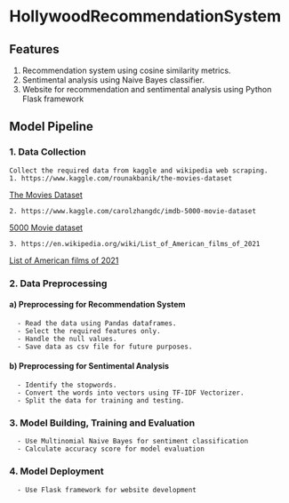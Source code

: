 # HollywoodRecommendationSystem

## Features
  1. Recommendation system using cosine similarity metrics.
  2. Sentimental analysis using Naive Bayes classifier. 
  3. Website for recommendation and sentimental analysis using Python Flask framework

## Model Pipeline
### 1. Data Collection
    Collect the required data from kaggle and wikipedia web scraping.
    1. https://www.kaggle.com/rounakbanik/the-movies-dataset
[The Movies Dataset](https://www.kaggle.com/rounakbanik/the-movies-dataset)

    2. https://www.kaggle.com/carolzhangdc/imdb-5000-movie-dataset
[5000 Movie dataset](https://www.kaggle.com/carolzhangdc/imdb-5000-movie-dataset)

    3. https://en.wikipedia.org/wiki/List_of_American_films_of_2021
  [List of American films of 2021](https://en.wikipedia.org/wiki/List_of_American_films_of_2021)  
    
### 2. Data Preprocessing
####  a) Preprocessing for Recommendation System
      - Read the data using Pandas dataframes.
      - Select the required features only.
      - Handle the null values.
      - Save data as csv file for future purposes.
####  b) Preprocessing for Sentimental Analysis
      - Identify the stopwords.
      - Convert the words into vectors using TF-IDF Vectorizer.
      - Split the data for training and testing.
### 3. Model Building, Training and Evaluation 
      - Use Multinomial Naive Bayes for sentiment classification 
      - Calculate accuracy score for model evaluation
### 4. Model Deployment
      - Use Flask framework for website development
